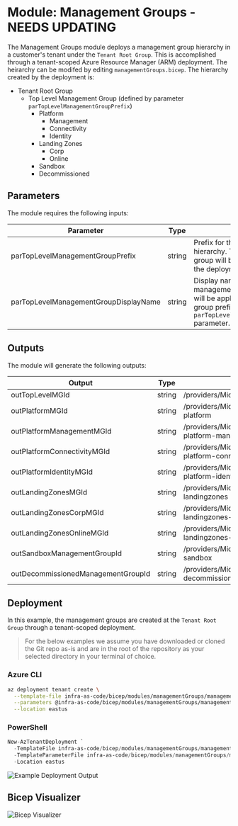 # Module:  Management Groups - NEEDS UPDATING

The Management Groups module deploys a management group hierarchy in a customer's tenant under the `Tenant Root Group`.  This is accomplished through a tenant-scoped Azure Resource Manager (ARM) deployment.  The heirarchy can be modifed by editing `managementGroups.bicep`.  The hierarchy created by the deployment is:

- Tenant Root Group
  - Top Level Management Group (defined by parameter `parTopLevelManagementGroupPrefix`)
    - Platform
      - Management
      - Connectivity
      - Identity
    - Landing Zones
      - Corp
      - Online
    - Sandbox
    - Decommissioned

## Parameters

The module requires the following inputs:

Parameter | Type | Description | Requirements | Example
----------- | ---- | ----------- | ------------ | -------
parTopLevelManagementGroupPrefix | string | Prefix for the management group hierarchy.  This management group will be created as part of the deployment. | 2-10 characters | `alz` |
parTopLevelManagementGroupDisplayName | string | Display name for top level management group.  This name will be applied to the management group prefix defined in `parTopLevelManagementGroupPrefix` parameter. | Minimum two characters | `Azure Landing Zones` |

## Outputs

The module will generate the following outputs:

Output | Type | Example
------ | ---- | --------
outTopLevelMGId | string | /providers/Microsoft.Management/managementGroups/alz
outPlatformMGId | string | /providers/Microsoft.Management/managementGroups/alz-platform
outPlatformManagementMGId | string | /providers/Microsoft.Management/managementGroups/alz-platform-management
outPlatformConnectivityMGId | string | /providers/Microsoft.Management/managementGroups/alz-platform-connectivity
outPlatformIdentityMGId | string | /providers/Microsoft.Management/managementGroups/alz-platform-identity
outLandingZonesMGId | string | /providers/Microsoft.Management/managementGroups/alz-landingzones
outLandingZonesCorpMGId | string | /providers/Microsoft.Management/managementGroups/alz-landingzones-corp
outLandingZonesOnlineMGId | string | /providers/Microsoft.Management/managementGroups/alz-landingzones-online
outSandboxManagementGroupId | string | /providers/Microsoft.Management/managementGroups/alz-sandbox
outDecommissionedManagementGroupId | string | /providers/Microsoft.Management/managementGroups/alz-decommissioned

## Deployment

In this example, the management groups are created at the `Tenant Root Group` through a tenant-scoped deployment.

> For the below examples we assume you have downloaded or cloned the Git repo as-is and are in the root of the repository as your selected directory in your terminal of choice.

### Azure CLI
```bash
az deployment tenant create \
  --template-file infra-as-code/bicep/modules/managementGroups/managementGroups.bicep \
  --parameters @infra-as-code/bicep/modules/managementGroups/managementGroups.parameters.example.json \
  --location eastus
```

### PowerShell

```powershell
New-AzTenantDeployment `
  -TemplateFile infra-as-code/bicep/modules/managementGroups/managementGroups.bicep `
  -TemplateParameterFile infra-as-code/bicep/modules/managementGroups/managementGroups.parameters.example.json `
  -Location eastus
```

![Example Deployment Output](media/exampleDeploymentOutput.png "Example Deployment Output")

## Bicep Visualizer

![Bicep Visualizer](media/bicepVisualizer.png "Bicep Visualizer")
